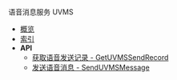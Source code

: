 <div class="sidebar_title icon__uvms">语音消息服务 UVMS</div>


- [概览](api/uvms-api/README.md)
- [索引](api/uvms-api/index.md)
- **API**
    - [获取语音发送记录 - GetUVMSSendRecord](api/uvms-api/get_uvms_send_record)
    - [发送语音消息 - SendUVMSMessage](api/uvms-api/send_uvms_message)
